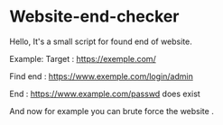 # Website-end-checker

Hello,
It's a small script for found end of website. 

  Example: Target : https://exemple.com/
  
  Find end : https://www.exemple.com/login/admin

  End : https://www.example.com/passwd does exist


And now for example you can brute force the website .
  
